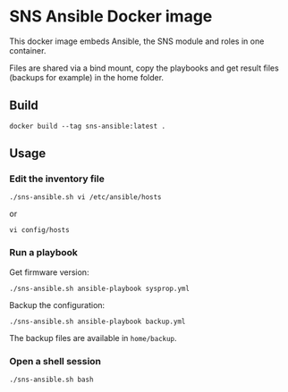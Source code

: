 # SNS Ansible Docker image

This docker image embeds Ansible, the SNS module and roles in one container.

Files are shared via a bind mount, copy the playbooks and get result files (backups for example) in the home folder.

## Build

    docker build --tag sns-ansible:latest .


## Usage

### Edit the inventory file

    ./sns-ansible.sh vi /etc/ansible/hosts

or

    vi config/hosts

### Run a playbook

Get firmware version:

    ./sns-ansible.sh ansible-playbook sysprop.yml

Backup the configuration:

    ./sns-ansible.sh ansible-playbook backup.yml

The backup files are available in `home/backup`.

### Open a shell session

    ./sns-ansible.sh bash
